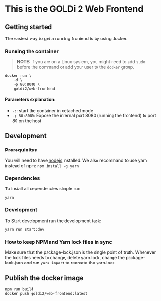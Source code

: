 # This is the GOLDi 2 Web Frontend

## Getting started

The easiest way to get a running frontend is by using docker.

### Running the container

> **NOTE:** If you are on a Linux system, you might need to add `sudo` before the command or add your user to the `docker` group.

```
docker run \
    -d \
    -p 80:8080 \
    goldi2/web-frontend
```

#### Parameters explanation:

- `-d`: start the container in detached mode
- `-p 80:8080`: Expose the internal port 8080 (running the frontend) to port 80 on the host

## Development

### Prerequisites

You will need to have [nodejs](https://nodejs.org/) installed.
We also recommand to use yarn instead of npm: `npm install -g yarn`

### Dependencies

To install all dependencies simple run:

```
yarn
```

### Development

To Start development run the development task:

```
yarn run start:dev
```

### How to keep NPM and Yarn lock files in sync

Make sure that the package-lock.json is the single point of truth. Whenever the lock files needs to change, delete yarn.lock, change the package-lock.json and run `yarn import` to recreate the yarn.lock

## Publish the docker image

```
npm run build
docker push goldi2/web-frontend:latest
```
